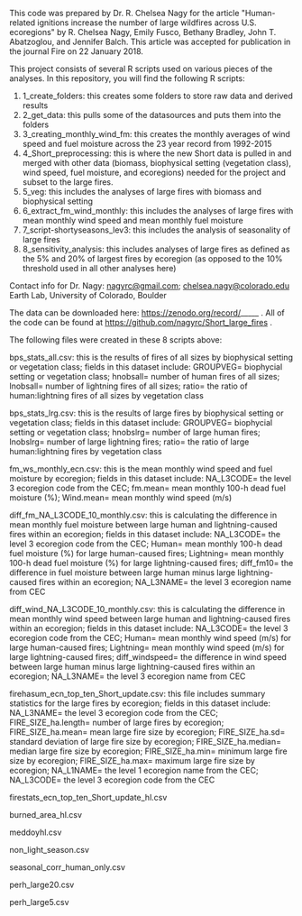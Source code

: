 This code was prepared by Dr. R. Chelsea Nagy for the article "Human-related ignitions increase the number of large wildfires across U.S. ecoregions" by R. Chelsea Nagy, Emily Fusco, Bethany Bradley, John T. Abatzoglou, and Jennifer Balch.  This article was accepted for publication in the journal Fire on 22 January 2018.  

This project consists of several R scripts used on various pieces of the analyses.  In this repository, you will find the following R scripts:
1) 1_create_folders: this creates some folders to store raw data and derived results
2) 2_get_data: this pulls some of the datasources and puts them into the folders
3) 3_creating_monthly_wind_fm: this creates the monthly averages of wind speed and fuel moisture across the 23 year record from 1992-2015
4) 4_Short_preprocessing: this is where the new Short data is pulled in and merged with other data (biomass, biophysical setting (vegetation class), wind speed, fuel moisture, and ecoregions) needed for the project and subset to the large fires.
5) 5_veg: this includes the analyses of large fires with biomass and biophysical setting
6) 6_extract_fm_wind_monthly: this includes the analyses of large fires with mean monthly wind speed and mean monthly fuel moisture
7) 7_script-shortyseasons_lev3: this includes the analysis of seasonality of large fires
8) 8_sensitivity_analysis: this includes analyses of large fires as defined as the 5% and 20% of largest fires by ecoregion (as opposed to the 10% threshold used in all other analyses here)


Contact info for Dr. Nagy:
nagyrc@gmail.com; chelsea.nagy@colorado.edu
Earth Lab, University of Colorado, Boulder

The data can be downloaded here: https://zenodo.org/record/_____ . All of the code can be found at https://github.com/nagyrc/Short_large_fires . 



The following files were created in these 8 scripts above:

bps_stats_all.csv: this is the results of fires of all sizes by biophysical setting or vegetation class; fields in this dataset include: GROUPVEG= biophycial setting or vegetation class; hnobsall= number of human fires of all sizes; lnobsall= number of lightning fires of all sizes; ratio= the ratio of human:lightning fires of all sizes by vegetation class

bps_stats_lrg.csv: this is the results of large fires by biophysical setting or vegetation class; fields in this dataset include: GROUPVEG= biophycial setting or vegetation class; hnobslrg= number of large human fires; lnobslrg= number of large lightning fires; ratio= the ratio of large human:lightning fires by vegetation class

fm_ws_monthly_ecn.csv: this is the mean monthly wind speed and fuel moisture by ecoregion; fields in this dataset include: NA_L3CODE= the level 3 ecoregion code from the CEC; fm.mean= mean monthly 100-h dead fuel moisture (%); Wind.mean= mean monthly wind speed (m/s)

diff_fm_NA_L3CODE_10_monthly.csv: this is calculating the difference in mean monthly fuel moisture between large human and lightning-caused fires within an ecoregion; fields in this dataset include: NA_L3CODE= the level 3 ecoregion code from the CEC; Human= mean monthly 100-h dead fuel moisture (%) for large human-caused fires; Lightning= mean monthly 100-h dead fuel moisture (%) for large lightning-caused fires; diff_fm10= the difference in fuel moisture between large human minus large lightning-caused fires within an ecoregion; NA_L3NAME= the level 3 ecoregion name from CEC

diff_wind_NA_L3CODE_10_monthly.csv: this is calculating the difference in mean monthly wind speed between large human and lightning-caused fires within an ecoregion; fields in this dataset include: NA_L3CODE= the level 3 ecoregion code from the CEC; Human= mean monthly wind speed (m/s) for large human-caused fires; Lightning= mean monthly wind speed (m/s) for large lightning-caused fires; diff_windspeed= the difference in wind speed between large human minus large lightning-caused fires within an ecoregion; NA_L3NAME= the level 3 ecoregion name from CEC

firehasum_ecn_top_ten_Short_update.csv: this file includes summary statistics for the large fires by ecoregion; fields in this dataset include: NA_L3NAME= the level 3 ecoregion code from the CEC; FIRE_SIZE_ha.length= number of large fires by ecoregion; FIRE_SIZE_ha.mean= mean large fire size by ecoregion; FIRE_SIZE_ha.sd= standard deviation of large fire size by ecoregion; FIRE_SIZE_ha.median= median large fire size by ecoregion; FIRE_SIZE_ha.min= minimum large fire size by ecoregion; FIRE_SIZE_ha.max= maximum large fire size by ecoregion; NA_L1NAME= the level 1 ecoregion name from the CEC; NA_L3CODE= the level 3 ecoregion code from the CEC

firestats_ecn_top_ten_Short_update_hl.csv

burned_area_hl.csv

meddoyhl.csv

non_light_season.csv

seasonal_corr_human_only.csv

perh_large20.csv

perh_large5.csv
